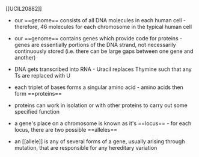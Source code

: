 [[UCIL20882]]

- our ==genome== consists of all DNA molecules in each human cell - therefore, 46 molecules for each chromosome in the typical human cell
- our ==genome== contains genes which provide code for proteins - genes are essentially portions of the DNA strand, not necessarily continuously stored (i.e. there can be large gaps between one gene and another)

- DNA gets transcribed into RNA - Uracil replaces Thymine such that any Ts are replaced with U
- each triplet of bases forms a singular amino acid - amino acids then form ==proteins==
- proteins can work in isolation or with other proteins to carry out some specified function

- a gene's place on a chromosome is known as it's ==locus== - for each locus, there are two possible ==alleles==
- an [[allele]] is any of several forms of a gene, usually arising through mutation, that are responsible for any hereditary variation